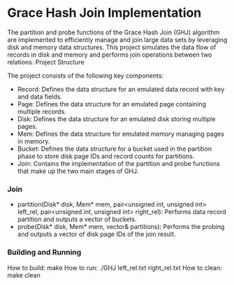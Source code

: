 # Grace Hash Join Implementation

The partition and probe functions of the Grace Hash Join (GHJ) algorithm are implemented to efficiently manage and join large data sets by leveraging disk and memory data structures. This project simulates the data flow of records in disk and memory and performs join operations between two relations.
Project Structure

The project consists of the following key components:

- Record: Defines the data structure for an emulated data record with key and data fields.
- Page: Defines the data structure for an emulated page containing multiple records.
- Disk: Defines the data structure for an emulated disk storing multiple pages.
- Mem: Defines the data structure for emulated memory managing pages in memory.
- Bucket: Defines the data structure for a bucket used in the partition phase to store disk page IDs and record counts for partitions.
- Join: Contains the implementation of the partition and probe functions that make up the two main stages of GHJ.

### Join
 - partition(Disk* disk, Mem* mem, pair<unsigned int, unsigned int> left_rel, pair<unsigned int, unsigned int> right_rel): Performs data record partition and outputs a vector of buckets.
 - probe(Disk* disk, Mem* mem, vector<Bucket>& partitions): Performs the probing and outputs a vector of disk page IDs of the join result.

### Building and Running

How to build: make
How to run: ./GHJ left_rel.txt right_rel.txt
How to clean: make clean
